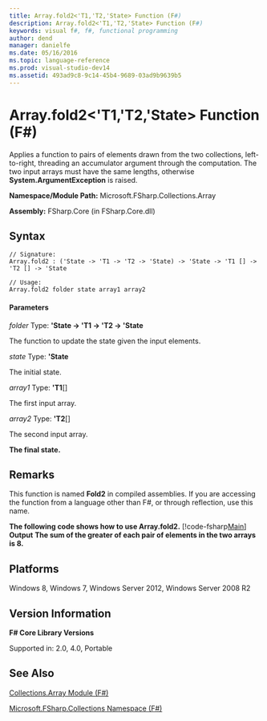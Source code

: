 ```yaml
---
title: Array.fold2<'T1,'T2,'State> Function (F#)
description: Array.fold2<'T1,'T2,'State> Function (F#)
keywords: visual f#, f#, functional programming
author: dend
manager: danielfe
ms.date: 05/16/2016
ms.topic: language-reference
ms.prod: visual-studio-dev14
ms.assetid: 493ad9c8-9c14-45b4-9689-03ad9b9639b5 
---
```


# Array.fold2<'T1,'T2,'State> Function (F#)

Applies a function to pairs of elements drawn from the two collections, left-to-right, threading an accumulator argument through the computation. The two input arrays must have the same lengths, otherwise **System.ArgumentException** is raised.

**Namespace/Module Path:** Microsoft.FSharp.Collections.Array

**Assembly:** FSharp.Core (in FSharp.Core.dll)

## Syntax

```
// Signature:
Array.fold2 : ('State -> 'T1 -> 'T2 -> 'State) -> 'State -> 'T1 [] -> 'T2 [] -> 'State

// Usage:
Array.fold2 folder state array1 array2
```

#### Parameters
*folder*
Type: **'State -&gt; 'T1 -&gt; 'T2 -&gt; 'State**

The function to update the state given the input elements.

*state*
Type: **'State**

The initial state.

*array1*
Type: **'T1**[[]](https://msdn.microsoft.com/library/def20292-9aae-4596-9275-b94e594f8493)

The first input array.

*array2*
Type: **'T2**[[]](https://msdn.microsoft.com/library/def20292-9aae-4596-9275-b94e594f8493)

The second input array.

**The final state.**
## Remarks
This function is named **Fold2** in compiled assemblies. If you are accessing the function from a language other than F#, or through reflection, use this name.

**The following code shows how to use Array.fold2.**
[!code-fsharp[Main](snippets/fsarrays/snippet45.fs)]
**Output**
**The sum of the greater of each pair of elements in the two arrays is 8.**
## Platforms
Windows 8, Windows 7, Windows Server 2012, Windows Server 2008 R2

## Version Information
**F# Core Library Versions**

Supported in: 2.0, 4.0, Portable

## See Also
[Collections.Array Module &#40;F&#35;&#41;](Collections.Array-Module-%5BFSharp%5D.md)

[Microsoft.FSharp.Collections Namespace &#40;F&#35;&#41;](Microsoft.FSharp.Collections-Namespace-%5BFSharp%5D.md)

